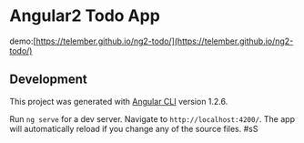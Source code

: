 # Angular2 Todo App
demo:[https://telember.github.io/ng2-todo/](https://telember.github.io/ng2-todo/)

## Development 

This project was generated with [Angular CLI](https://github.com/angular/angular-cli) version 1.2.6.

Run `ng serve` for a dev server. Navigate to `http://localhost:4200/`. The app will automatically reload if you change any of the source files. #sS

